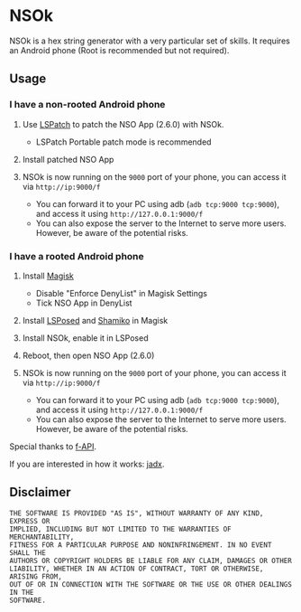 # NSOk

NSOk is a hex string generator with a very particular set of skills. It requires an Android phone (Root is recommended but not required).

## Usage

### I have a non-rooted Android phone

1. Use [LSPatch](https://github.com/LSPosed/LSPatch) to patch the NSO App (2.6.0) with NSOk.
    - LSPatch Portable patch mode is recommended

2. Install patched NSO App

3. NSOk is now running on the `9000` port of your phone,  you can access it via `http://ip:9000/f`
    - You can forward it to your PC using adb (`adb tcp:9000 tcp:9000`), and access it using `http://127.0.0.1:9000/f`
    - You can also expose the server to the Internet to serve more users. However, be aware of the potential risks.

### I have a rooted Android phone

1. Install [Magisk](https://github.com/topjohnwu/Magisk/releases)
    - Disable "Enforce DenyList" in Magisk Settings
    - Tick NSO App in DenyList

2. Install [LSPosed](https://github.com/LSPosed/LSPosed/releases/tag/v1.8.6) and [Shamiko](https://github.com/LSPosed/LSPosed.github.io/releases) in Magisk

3. Install NSOk, enable it in LSPosed

4. Reboot, then open NSO App (2.6.0)

5. NSOk is now running on the `9000` port of your phone,  you can access it via `http://ip:9000/f`
    - You can forward it to your PC using adb (`adb tcp:9000 tcp:9000`), and access it using `http://127.0.0.1:9000/f`
    - You can also expose the server to the Internet to serve more users. However, be aware of the potential risks.

Special thanks to [f-API](https://github.com/imink-app/f-API).

If you are interested in how it works: [jadx](https://github.com/skylot/jadx).

## Disclaimer

```
THE SOFTWARE IS PROVIDED "AS IS", WITHOUT WARRANTY OF ANY KIND, EXPRESS OR
IMPLIED, INCLUDING BUT NOT LIMITED TO THE WARRANTIES OF MERCHANTABILITY,
FITNESS FOR A PARTICULAR PURPOSE AND NONINFRINGEMENT. IN NO EVENT SHALL THE
AUTHORS OR COPYRIGHT HOLDERS BE LIABLE FOR ANY CLAIM, DAMAGES OR OTHER
LIABILITY, WHETHER IN AN ACTION OF CONTRACT, TORT OR OTHERWISE, ARISING FROM,
OUT OF OR IN CONNECTION WITH THE SOFTWARE OR THE USE OR OTHER DEALINGS IN THE
SOFTWARE.
```
